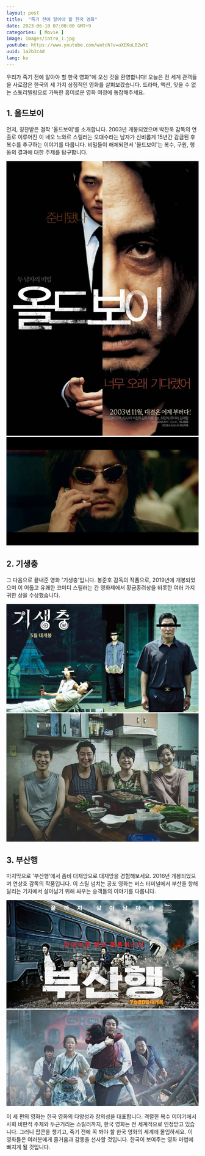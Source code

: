 ```yaml
---
layout: post
title:  "죽기 전에 알아야 할 한국 영화"
date: 2023-06-10 07:00:00 GMT+9
categories: [ Movie ]
image: images/intro_1.jpg
youtube: https://www.youtube.com/watch?v=uXEKuLB2wYE
uuid: 1a2b3c4d
lang: ko
---
```


우리가 죽기 전에 알아야 할 한국 영화"에 오신 것을 환영합니다! 오늘은 전 세계 관객들을 사로잡은 한국의 세 가지 상징적인 영화를 살펴보겠습니다. 드라마, 액션, 잊을 수 없는 스토리텔링으로 가득한 흥미로운 영화 여정에 동참해주세요.

## 1. 올드보이

먼저, 칭찬받은 걸작 '올드보이'를 소개합니다. 2003년 개봉되었으며 박찬욱 감독의 연출로 이루어진 이 네오 느와르 스릴러는 오대수라는 남자가 신비롭게 15년간 감금된 후 복수를 추구하는 이야기를 다룹니다. 비밀들이 해체되면서 '올드보이'는 복수, 구원, 행동의 결과에 대한 주제를 탐구합니다.

![1_1.webp](images/1_1.webp)
![1_2.jpg](images/1_2.jpg)

## 2. 기생충

그 다음으로 끝내준 영화 '기생충'입니다. 봉준호 감독의 작품으로, 2019년에 개봉되었으며 이 어둡고 유쾌한 코미디 스릴러는 칸 영화제에서 황금종려상을 비롯한 여러 가지 귀한 상을 수상했습니다.

![2_1.jpg](images/2_1.jpg)
![2_2.jpg](images/2_2.jpg)

## 3. 부산행

마지막으로 '부산행'에서 좀비 대재앙으로 대재앙을 경험해보세요. 2016년 개봉되었으며 연상호 감독의 작품입니다. 이 스릴 넘치는 공포 영화는 버스 터미널에서 부산을 향해 달리는 기차에서 살아남기 위해 싸우는 승객들의 이야기를 다룹니다.

![3_1.jpg](images/3_1.jpg)
![3_2.jpg](images/3_2.jpg)

이 세 편의 영화는 한국 영화의 다양성과 창의성을 대표합니다. 격렬한 복수 이야기에서 사회 비판적 주제와 두근거리는 스릴러까지, 한국 영화는 전 세계적으로 인정받고 있습니다. 그러니 팝콘을 챙기고, 죽기 전에 꼭 봐야 할 한국 영화의 세계에 몰입하세요. 이 영화들은 여러분에게 즐거움과 감동을 선사할 것입니다. 한국이 보여주는 영화 마법에 빠지게 될 것입니다.
